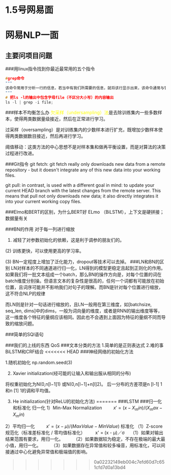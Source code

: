 1.5号网易面
==========
# 网易NLP一面
## 主要问项目问题
###用linux指令找到你最近最常用的五个指令


```C++
#grep命令
"""
该命令常用于分析一行的信息，若当中有我们所需要的信息，就将该行显示出来，该命令通常与管道命令一起使用，用于对一些命令的输出进行筛选加工等等tation of our code is shown in the video.
"""
# 把ls -l的输出中包含字母file（不区分大小写）的内容输出
ls -l | grep -i file;
```
###样本不均衡怎么办
<font color='yellow'>欠采样（undersampling）法</font>是去除训练集内一些多数样本，使得两类数据量级接近，然后在正常进行学习。

过采样（oversampling）是对训练集内的少数样本进行扩充，既增加少数样本使得两类数据数目接近，然后再进行学习。

阈值移动：这类方法的中心思想不是对样本集和做再平衡设置，而是对算法的决策过程进行改进。

###Git指令
git fetch: git fetch really only downloads new data from a remote repository - but it doesn't integrate any of this new data into your working files.


git pull: in contrast, is used with a different goal in mind: to update your current HEAD branch with the latest changes from the remote server. This means that pull not only downloads new data; it also directly integrates it into your current working copy files.

###Elmo和BERT的区别，为什么BERT好
ELmo （BiLSTM），上下文是硬拼接； 数据量有关


###BN的作用
对于每一列进行缩放
1) 减轻了对参数初始化的依赖，这是利于调参的朋友们的。

(2) 训练更快，可以使用更高的学习率。

(3) BN一定程度上增加了泛化能力，dropout等技术可以去掉。
###LN和BN的区别
LN对样本的不同通道进行归一化，LN得到的模型更稳定且起到正则化的作用。
如果我们将一批文本组成一个batch，那么BN的操作方向是，对每个位置的词在batch维度分别操。但语言文本的复杂性是很高的，任何一个词都有可能放在初始位置，且词序可能并不影响我们对句子的理解。而BN是针对每个位置进行缩放，这不符合NLP的规律

而LN则是针对一句话进行缩放的，且LN一般用在第三维度，如[batchsize, seq_len, dims]中的dims，一般为词向量的维度，或者是RNN的输出维度等等，这一维度各个特征的量纲应该相同。因此也不会遇到上面因为特征的量纲不同而导致的缩放问题。


###简单的SQl语句

###我们的上线的东西
QoS
###文本分类的方法
1.简单的是正则表达式
2.难的事BiLSTM和CRF结合
<<<<<<< HEAD
###神经网络的初始化方法

1.随机初始化
np.random.seed(3)

2. Xavier initialization(经可能的让输入和输出服从相同的分布)

将权重初始化为N(0,n[l−1]1) 或N(0,n[l−1]+n[l]2)。 后一分布的方差项是n [l-1] 1和n [1] 1的调和平均值。

3. He initialization(针对ReLU的初始化方法)
=======
###LSTM
###归一化和标准化
归一化
1）Min-Max Normalization
   $x' = (x - X_min) / (X_max - X_min)$

2）平均归一化
   $x' = (x - μ) / (MaxValue - MinValue)$
标准化
（1）Z-score规范化（标准差标准化 / 零均值标准化）
  x' = (x - μ)／σ
   （1）如果对输出结果范围有要求，用归一化。
  （2）如果数据较为稳定，不存在极端的最大最小值，用归一化。
  （3）如果数据存在异常值和较多噪音，用标准化，可以间接通过中心化避免异常值和极端值的影响。


>>>>>>> 0a02232149eb004c7efd60d7c651cfd7d0a13bd4



